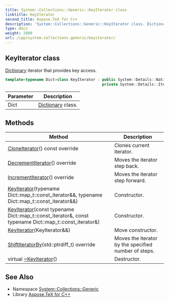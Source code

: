 ```yaml
---
title: System::Collections::Generic::KeyIterator class
linktitle: KeyIterator
second_title: Aspose.TeX for C++
description: 'System::Collections::Generic::KeyIterator class. Dictionary iterator that provides key access in C++.'
type: docs
weight: 2800
url: /cpp/system.collections.generic/keyiterator/
---
```

## KeyIterator class


[Dictionary](../dictionary/) iterator that provides key access.

```cpp
template<typename Dict>class KeyIterator : public System::Details::NativeIteratorWrapperBase<Dict::map_t::key_type, Dict::map_t::const_iterator>,
                                           private System::Details::IteratorPointerUpdater<Dict::map_t::key_type, false>
```


| Parameter | Description |
| --- | --- |
| Dict | [Dictionary](../dictionary/) class. |
## Methods

| Method | Description |
| --- | --- |
| [CloneIterator](./cloneiterator/)() const override | Clones current iterator. |
| [DecrementIterator](./decrementiterator/)() override | Moves the iterator step back. |
| [IncrementIterator](./incrementiterator/)() override | Moves the iterator step forward. |
| [KeyIterator](./keyiterator/)(typename Dict::map_t::const_iterator\&&, typename Dict::map_t::const_iterator\&&) | Constructor. |
| [KeyIterator](./keyiterator/)(const typename Dict::map_t::const_iterator\&, const typename Dict::map_t::const_iterator\&) | Constructor. |
| [KeyIterator](./keyiterator/)(KeyIterator\&&) | Move constructor. |
| [ShiftIteratorBy](./shiftiteratorby/)(std::ptrdiff_t) override | Moves the iterator by the specified number of steps. |
| virtual [~KeyIterator](./~keyiterator/)() | Destructor. |

## See Also

* Namespace [System::Collections::Generic](../)
* Library [Aspose.TeX for C++](../../)
